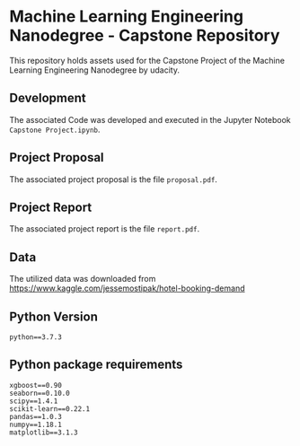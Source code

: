 # Machine Learning Engineering Nanodegree - Capstone Repository

This repository holds assets used for the Capstone Project of the Machine Learning Engineering Nanodegree by udacity.  

## Development

The associated Code was developed and executed in the Jupyter Notebook `Capstone Project.ipynb`.

## Project Proposal

The associated project proposal is the file `proposal.pdf`.

## Project Report

The associated project report is the file `report.pdf`. 

## Data

The utilized data was downloaded from https://www.kaggle.com/jessemostipak/hotel-booking-demand

## Python Version

```
python==3.7.3
```

## Python package requirements
```
xgboost==0.90
seaborn==0.10.0
scipy==1.4.1
scikit-learn==0.22.1
pandas==1.0.3
numpy==1.18.1
matplotlib==3.1.3
```
